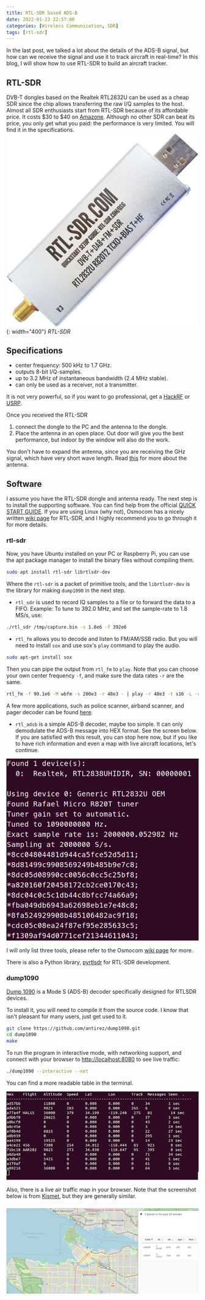 ```yaml
---
title: RTL-SDR based ADS-B
date: 2022-01-23 22:57:00
categories: [Wireless Communication, SDR]
tags: [rtl-sdr]
---
```


In the last post, we talked a lot about the details of the ADS-B signal, but how can we receive the signal and use it to track aircraft in real-time? In this blog, I will show how to use RTL-SDR to build an aircraft tracker.

## RTL-SDR

DVB-T dongles based on the Realtek RTL2832U can be used as a cheap SDR since the chip allows transferring the raw I/Q samples to the host.
Almost all SDR enthusiasts start from RTL-SDR because of its affordable price. It costs $30 to $40 on [Amazone](https://www.amazon.com/RTL-SDR-Blog-RTL2832U-Software-Defined/dp/B011HVUEME/ref=sr_1_3?keywords=RTL-SDR+Blog&qid=1642745510&sr=8-3).
Although no other SDR can beat its price, you only get what you paid: the performance is very limited. You will find it in the specifications.
![RTL-SDR](/assets/img/posts/rtlsdr.jpeg){: width="400"}
_RTL-SDR_

## Specifications

- center frequency: 500 kHz to 1.7 GHz.
- outputs 8-bit I/Q-samples.
- up to 3.2 MHz of instantaneous bandwidth (2.4 MHz stable).
- can only be used as a receiver, not a transmitter.

It is not very powerful, so if you want to go professional, get a [HackRF](https://greatscottgadgets.com/hackrf/) or [USRP](https://www.ettus.com/all-products/usrp-b200mini/).

Once you received the RTL-SDR

1. connect the dongle to the PC and the antenna to the dongle.
2. Place the antenna in an open place. Out door will give you the best performance, but indoor by the window will also do the work.

You don't have to expand the antenna, since you are receiving the GHz signal, which have very short wave length.
Read [this](https://discussions.flightaware.com/t/three-easy-diy-antennas-for-beginners/16348) for more about the antenna.

## Software

I assume you have the RTL-SDR dongle and antenna ready. The next step is to install the supporting software.
You can find help from the official [QUICK START GUIDE](https://www.rtl-sdr.com/rtl-sdr-quick-start-guide/).
If you are using Linux (why not), Osmocom has a nicely written [wiki page](https://osmocom.org/projects/rtl-sdr/wiki/Rtl-sdr) for RTL-SDR, and I highly recommend you to go through it for more details.

### rtl-sdr

Now, you have Ubuntu installed on your PC or Raspberry Pi, you can use the apt package manager to install the binary files without compiling them.

```bash
sudo apt install rtl-sdr librtlsdr-dev
```

Where the `rtl-sdr` is a packet of primitive tools, and the `librtlsdr-dev` is the library for making `dump1090` in the next step.

- `rtl_sdr` is used to record IQ samples to a file or to forward the data to a FIFO.
Example: To tune to 392.0 MHz, and set the sample-rate to 1.8 MS/s, use:

```bash
./rtl_sdr /tmp/capture.bin -s 1.8e6 -f 392e6
```

- `rtl_fm` allows you to decode and listen to FM/AM/SSB radio. But you will need to install `sox` and use sox's `play` command to play the audio.

```bash
sudo apt-get install sox
```

Then you can pipe the output from `rtl_fm` to `play`. Note that you can choose your own center frequency `-f`, and make sure the data rates `-r` are the same.

```bash
rtl_fm -f 90.1e6 -M wbfm -s 200e3 -r 48e3 - | play -r 48e3 -t s16 -L -c 1  -
```

A few more applications, such as police scanner, airband scanner, and pager decoder can be found [here](https://gist.github.com/yuvadm/4963281).

- `rtl_adsb` is a simple ADS-B decoder, maybe too simple. It can only demodulate the ADS-B message into HEX format. See the screen below. If you are satisfied with this result, you can stop here now, but if you like to have rich information and even a map with live aircraft locations, let's continue.

![rtl_adsb](/assets/img/posts/rtl_adsb.png)

I will only list three tools, please refer to the Osmocom [wiki page](https://osmocom.org/projects/rtl-sdr/wiki/Rtl-sdr) for more.

There is also a Python library, [pyrtlsdr](https://pyrtlsdr.readthedocs.io/en/latest/Overview.html) for RTL-SDR development.

### dump1090

[Dump 1090](https://github.com/antirez/dump1090) is a Mode S (ADS-B) decoder specifically designed for RTLSDR devices.

To install it, you will need to compile it from the source code.
I know that isn't pleasant for many users, just get used to it.

```bash
git clone https://github.com/antirez/dump1090.git
cd dump1090
make
```

To run the program in interactive mode, with networking support, and connect with your browser to <http://localhost:8080> to see live traffic:

```bash
./dump1090 --interactive --net
```

You can find a more readable table in the terminal.

![dump1090](/assets/img/posts/dump1090.png)

Also, there is a live air traffic map in your browser.
Note that the screenshot below is from [Kismet](https://www.kismetwireless.net/), but they are generally similar.

![ADS-B live map](/assets/img/posts/kismet-adsb.png)
